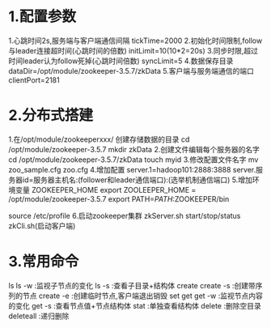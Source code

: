 # 1.配置参数
1.心跳时间2s,服务端与客户端通信间隔
tickTime=2000
2.初始化时间限制,follow与leader连接超时间(心跳时间的倍数)
initLimit=10(10*2=20s)
3.同步时限,超过时间leader认为follow死掉(心跳时间倍数)
syncLimit=5
4.数据保存目录
dataDir=/opt/module/zookeeper-3.5.7/zkData
5.客户端与服务端通信的端口
clientPort=2181

# 2.分布式搭建
1.在/opt/module/zookeeperxxx/ 创建存储数据的目录
cd /opt/module/zookeeper-3.5.7
mkdir zkData
2.创建文件编辑每个服务器的名字
cd /opt/module/zookeeper-3.5.7/zkData
touch myid
3.修改配置文件名字
mv zoo_sample.cfg zoo.cfg
4.增加配置
server.1=hadoop101:2888:3888
server.服务器id=服务器主机名:(follower和leader通信端口):(选举机制通信端口)
5.增加环境变量
 ZOOKEEPER_HOME
 export ZOOLEEPER_HOME = /opt/module/zookeeper-3.5.7
 export PATH=$PATH:$ZOOKEEPER/bin

 source /etc/profile
 6.启动zookeeper集群
 zkServer.sh start/stop/status
 zkCli.sh(启动客户端)

 # 3.常用命令
 ls
 ls -w :监视子节点的变化
 ls -s :查看子目录+结构体
 create
 create -s :创建带序列的节点
 create -e :创建临时节点,客户端退出销毁
 set
 get
 get -w :监视节点内容的变化
 get -s :查看节点值+节点结构体
 stat   :单独查看结构体
 delete :删除空目录
 deleteall :递归删除